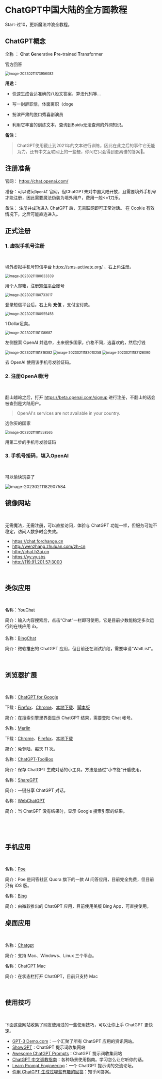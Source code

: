 # ChatGPT中国大陆的全方面教程

Star✨过10，更新魔法冲浪全教程。



## ChatGPT概念

全称 ： **C**hat **G**enerative **P**re-trained **T**ransformer

官方回答

<img src="chatgpt-cn-full-tutorial/image-20230211173956082.png" alt="image-20230211173956082" style="zoom:80%;" />



**用途：**

- 快速生成合适准确的八股文答案、算法代码等...

- 写一封辞职信，体面离职（doge
- 扮演严肃的脱口秀喜剧演员
- 利用它丰富的训练文本，查询到Baidu无法查询的外网知识。

**备注：**

> ChatGPT使用截止到2021年的文本进行训练，因此在此之后的事件它无能为力，还有中文互联网上的一些梗，你问它只会得到更离谱的答案🤪。

## 注册准备

官网： https://chat.openai.com/

准备：可以访问`OpenAI` 官网，但ChatGPT未对中国大陆开放，且需要境外手机号才能注册，因此需要魔法伪装为境外用户，费用一般<=1刀乐。



备注： 注册并成功进入 ChatGPT 后，无需联网即可正常对话。 在 Cookie 有效情况下，之后可能直连进入。



## 正式注册

### 1. 虚拟手机号注册

&nbsp;

境外虚拟手机号短信平台 https://sms-activate.org/ ，右上角注册。

<img src="chatgpt-cn-full-tutorial/image-20230211180633339.png" alt="image-20230211180633339" style="zoom:80%;" />



用个人邮箱，注册<u>短信平台</u>账号

<img src="chatgpt-cn-full-tutorial/image-20230211180733017.png" alt="image-20230211180733017" style="zoom:80%;" />



登录短信平台后，右上角 **充值** ，支付宝付款。

<img src="chatgpt-cn-full-tutorial/image-20230211180955458.png" alt="image-20230211180955458" style="zoom:80%;" />



1 Dollar足矣。

<img src="chatgpt-cn-full-tutorial/image-20230211181136687.png" alt="image-20230211181136687" style="zoom:80%;" />



左侧搜索 OpenAI 并选中，出来很多国家，价格不同，选喜欢的，然后打钱

<img src="chatgpt-cn-full-tutorial/image-20230211181816382.png" alt="image-20230211181816382" style="zoom: 80%;" />

<img src="chatgpt-cn-full-tutorial/image-20230211182010258.png" alt="image-20230211182010258" style="zoom:80%;" />

<img src="chatgpt-cn-full-tutorial/image-20230211182126090.png" alt="image-20230211182126090" style="zoom:80%;" />

去 OpenAI 使用该手机号发验证码。



### 2. 注册OpenAI账号

&nbsp;

翻山越岭之后，打开 https://beta.openai.com/signup 进行注册，不翻山的话会被查到是大陆用户。

> OpenAI's services are not available in your country.

选你买的国家

<img src="chatgpt-cn-full-tutorial/image-20230211181558565.png" alt="image-20230211181558565" style="zoom:80%;" />

用第二步的手机号发验证码



### 3.  手机号接码，填入OpenAI

&nbsp;

可以愉快玩耍了

<img src="chatgpt-cn-full-tutorial/image-20230211182907584.png" alt="image-20230211182907584"  />




## **镜像网站**
&nbsp;


无需魔法，无需注册，可以直接访问，体验与 ChatGPT 功能一样，但服务可能不稳定，访问人数多时会失效。





- https://chat.forchange.cn
- http://wenzhang.zhuluan.com/zh-cn
- http://chat.h2ai.cn
- https://yy.yy.sbs
- http://119.91.201.57:3000



&nbsp;

## 类似应用
&nbsp;




名称：[YouChat](https://you.com)

简介：输入内容搜索后，点击“Chat”一栏即可使用，它是目前少数能稳定多次运行的在线应用 👍。



名称：[BingChat](https://bing.com/new)

简介：微软推出的 ChatGPT 应用，但目前还在测试阶段，需要申请“WaitList”。






&nbsp;


## **浏览器扩展**
&nbsp;




名称：[ChatGPT for Google](https://github.com/wong2/chat-gpt-google-extension)

下载：[Firefox](https://addons.mozilla.org/zh-CN/firefox/addon/chatgpt-for-google)、[Chrome](https://chrome.google.com/webstore/detail/jgjaeacdkonaoafenlfkkkmbaopkbilf)、[本地下载](https://www.crxsoso.com/webstore/detail/jgjaeacdkonaoafenlfkkkmbaopkbilf)、[脚本版](https://greasyfork.org/zh-CN/scripts/456077)

简介：在搜索引擎里界面显示 ChatGPT 结果，需要登陆 Chat 帐号。



名称：[Merlin](https://merlin.foyer.work/onboarding/)

下载：[Chrome](https://chrome.google.com/webstore/detail/merlin-openai-chatgpt-pow/camppjleccjaphfdbohjdohecfnoikec)、[Firefox](https://addons.mozilla.org/zh-CN/firefox/addon/merlin-chatgpt-on-browser/)、[本地下载](https://www.crxsoso.com/webstore/detail/camppjleccjaphfdbohjdohecfnoikec)

简介：免登陆，每天 11 次。




名称：[ChatGPT-ToolBox](https://github.com/bigemon/ChatGPT-ToolBox)

简介：保存 ChatGPT 生成对话的小工具，方法是通过“小书签”开启使用。



名称：[ShareGPT](https://sharegpt.com/)

简介：一键分享 ChatGPT 对话。



名称：[WebChatGPT](https://github.com/qunash/chatgpt-advanced)

简介：当 ChatGPT 没有结果时，显示 Google 搜索引擎的结果。







&nbsp;


&nbsp;
## 手机应用
&nbsp;


名称：[Poe](https://poe.com/) 

简介：Poe 是问答社区 Quora 旗下的一款 AI 问答应用，目前完全免费，但目前只有 iOS 版。



名称：[Bing](https://apps.apple.com/us/app/microsoft-bing-search/id345323231?uo=4&at=11l6hc&app=itunes&ct=fnd)

简介：由微软推出的 ChatGPT 应用，目前使用美版 Bing App，可直接使用。









## **桌面应用**

&nbsp;

名称：[Chatgpt](https://github.com/lencx/ChatGPT)

简介：支持 Mac、Windows、Linux 三个平台。





名称：[ChatGPT Mac](https://github.com/vincelwt/chatgpt-mac)

简介：在状态栏打开 ChatGPT，目前只支持 Mac



&nbsp;
## 使用技巧
&nbsp;


下面这些网站收集了网友使用过的一些使用技巧，可以让你上手 ChatGPT 更快速。





- [GPT-3 Demo.com](https://gpt3demo.com)：一个汇聚了所有 ChatGPT 应用的资讯网站。
- [ShowGPT](https://showgpt.co)：ChatGPT 提示词收集网站
- [Awesome ChatGPT Prompts](https://prompts.chat)：ChatGPT 提示词收集网站
- [ChatGPT 中文调教指南](https://github.com/PlexPt/awesome-chatgpt-prompts-zh)：各种场景使用指南。学习怎么让它听你的话。    
- [Learn Prompt Engineering](https://www.emergentmind.com/)：一个 ChatGPT 提示词的交流论坛。
- [你用 ChatGPT 生成过哪些有趣的回答](https://www.zhihu.com/question/570430650)：知乎问答案。

